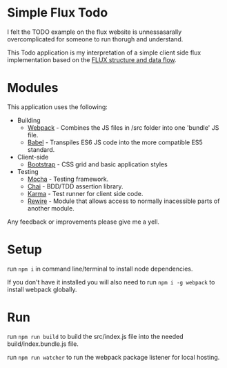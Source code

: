 Simple Flux Todo
===

I felt the TODO example on the flux website is unnessasarally overcomplicated for someone to run thorugh and understand.

This Todo application is my interpretation of a simple client side flux implementation based on the [FLUX structure and data flow](https://facebook.github.io/flux/docs/overview.html#structure-and-data-flow).

Modules
====

This application uses the following:

* Building
    * [Webpack](https://webpack.github.io/) - Combines the JS files in /src folder into one 'bundle' JS file.
    * [Babel](https://babeljs.io/) - Transpiles ES6 JS code into the more compatible ES5 standard.
* Client-side
    * [Bootstrap](https://getbootstrap.com/) - CSS grid and basic application styles
* Testing
	* [Mocha](https://mochajs.org/) - Testing framework.
	* [Chai](http://chaijs.com/) - BDD/TDD assertion library.
	* [Karma](https://karma-runner.github.io/) - Test runner for client side code.
	* [Rewire](https://github.com/jhnns/rewire) - Module that allows access to normally inacessible parts of another module.

Any feedback or improvements please give me a yell.

Setup
====

run `npm i` in command line/terminal to install node dependencies.

If you don't have it installed you will also need to run `npm i -g webpack` to install webpack globally.

Run
====

run `npm run build` to build the src/index.js file into the needed build/index.bundle.js file.

run `npm run watcher` to run the webpack package listener for local hosting.

